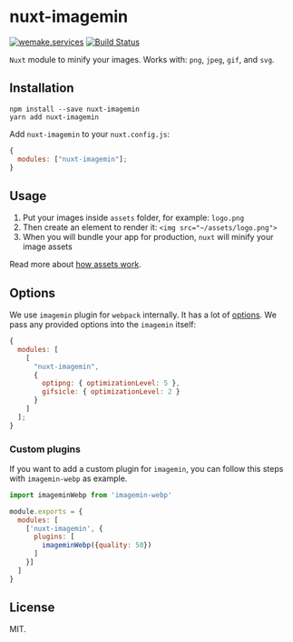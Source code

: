 # nuxt-imagemin

[![wemake.services](https://img.shields.io/badge/-wemake.services-green.svg?label=%20&logo=data%3Aimage%2Fpng%3Bbase64%2CiVBORw0KGgoAAAANSUhEUgAAABAAAAAQCAMAAAAoLQ9TAAAABGdBTUEAALGPC%2FxhBQAAAAFzUkdCAK7OHOkAAAAbUExURQAAAAAAAAAAAAAAAAAAAAAAAAAAAAAAAP%2F%2F%2F5TvxDIAAAAIdFJOUwAjRA8xXANAL%2Bv0SAAAADNJREFUGNNjYCAIOJjRBdBFWMkVQeGzcHAwksJnAPPZGOGAASzPzAEHEGVsLExQwE7YswCb7AFZSF3bbAAAAABJRU5ErkJggg%3D%3D)](https://wemake.services) [![Build Status](https://travis-ci.org/wemake-services/nuxt-imagemin.svg?branch=master)](https://travis-ci.org/wemake-services/nuxt-imagemin)

`Nuxt` module to minify your images.
Works with: `png`, `jpeg`, `gif`, and `svg`.

## Installation

```
npm install --save nuxt-imagemin
yarn add nuxt-imagemin
```

Add `nuxt-imagemin` to your `nuxt.config.js`:

```js
{
  modules: ["nuxt-imagemin"];
}
```

## Usage

1. Put your images inside `assets` folder, for example: `logo.png`
2. Then create an element to render it: `<img src="~/assets/logo.png">`
3. When you will bundle your app for production, `nuxt` will minify your image assets

Read more about [how assets work](https://nuxtjs.org/guide/assets/).

## Options

We use `imagemin` plugin for `webpack` internally.
It has a lot of [options](https://www.npmjs.com/package/imagemin-webpack-plugin#new-imageminpluginoptions).
We pass any provided options into the `imagemin` itself:

```js
{
  modules: [
    [
      "nuxt-imagemin",
      {
        optipng: { optimizationLevel: 5 },
        gifsicle: { optimizationLevel: 2 }
      }
    ]
  ];
}
```
### Custom plugins

If you want to add a custom plugin for `imagemin`, you can follow this steps with `imagemin-webp` as example.

```js
import imageminWebp from 'imagemin-webp'

module.exports = {
  modules: [
    ['nuxt-imagemin', {
      plugins: [
        imageminWebp({quality: 50})
      ]
    }]
  ]
}
```

## License

MIT.
